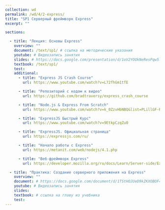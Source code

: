 ```yaml
---
collection: wd
permalink: /wd/4/2-express/
title: "SP1 Серверный фреймворк Express"
excerpt: ""

sections:

  - title: "Лекция: Основы Express" 
    overview: ""
    document: /text/sp1/ # ссылка на методические указания
    youtube: # Видеозапись занятия
    slides: # https://docs.google.com/presentation/d/1oV2YOOkNeResPqw5lyk2uxAxI0h6LEg3pQ0366ukKsg/edit?usp=sharing
    textbook: /text/sp1/
    test: 
    additional:
      - title: "Express JS Crash Course"
        url: https://www.youtube.com/watch?v=L72fhGm1tfE

      - title: "Репозиторий с кодом к видео"
        url: https://github.com/bradtraversy/express_crash_course

      - title: "Node.js & Express From Scratch"
        url: https://www.youtube.com/watch?v=k_0ZzvHbNBQ&list=PLillGF-RfqbYRpji8t4SxUkMxfowG4Kqp

      - title: "ExpressJS Быстрый Курс"
        url: https://www.youtube.com/watch?v=9EtkpCzqZu0

      - title: "ExpressJS. Официальная страница"
        url: https://expressjs.com/ru/

      - title: "Начало работы с Express"
        url: https://metanit.com/web/nodejs/4.1.php

      - title: "Веб-фреймворк Express"
        url: https://developer.mozilla.org/ru/docs/Learn/Server-side/Express_Nodejs

  - title: "Практика: Создание серверного приложения на Express" 
    overview: ""
    document: # https://docs.google.com/document/d/1TStHOJUeD9kZKXOBOF4qyXEyJmVf1BuS/edit?usp=sharing&ouid=116003821381017651142&rtpof=true&sd=true
    youtube: # Видеозапись занятия
    slides: 
    textbook: # ссылка на главу из учебника
    test: 
---
```

